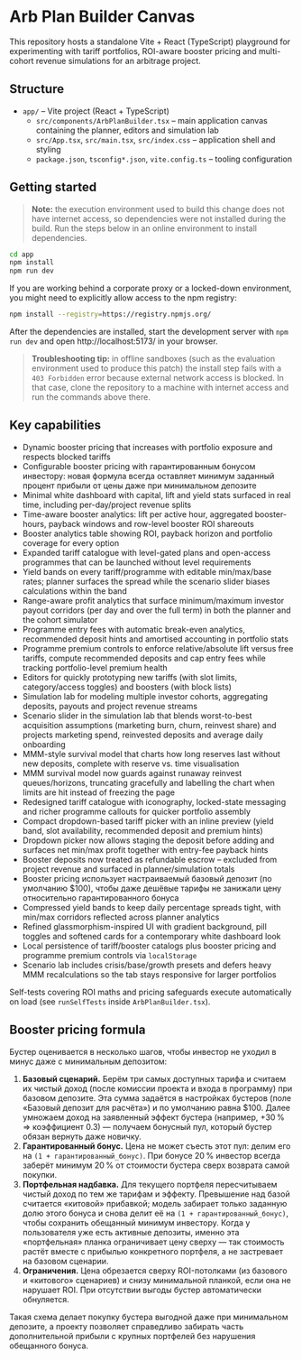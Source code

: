 # Arb Plan Builder Canvas

This repository hosts a standalone Vite + React (TypeScript) playground for experimenting with tariff portfolios, ROI-aware booster pricing and multi-cohort revenue simulations for an arbitrage project.

## Structure

- `app/` – Vite project (React + TypeScript)
  - `src/components/ArbPlanBuilder.tsx` – main application canvas containing the planner, editors and simulation lab
  - `src/App.tsx`, `src/main.tsx`, `src/index.css` – application shell and styling
  - `package.json`, `tsconfig*.json`, `vite.config.ts` – tooling configuration

## Getting started

> **Note:** the execution environment used to build this change does not have internet access, so dependencies were not installed during the build. Run the steps below in an online environment to install dependencies.

```bash
cd app
npm install
npm run dev
```

If you are working behind a corporate proxy or a locked-down environment, you might need to explicitly allow access to the npm registry:

```bash
npm install --registry=https://registry.npmjs.org/
```

After the dependencies are installed, start the development server with `npm run dev` and open http://localhost:5173/ in your browser.

> **Troubleshooting tip:** in offline sandboxes (such as the evaluation environment used to produce this patch) the install step fails with a `403 Forbidden` error because external network access is blocked. In that case, clone the repository to a machine with internet access and run the commands above there.

## Key capabilities

- Dynamic booster pricing that increases with portfolio exposure and respects blocked tariffs
- Configurable booster pricing with гарантированным бонусом инвестору: новая формула всегда оставляет минимум заданный процент прибыли от цены даже при минимальном депозите
- Minimal white dashboard with capital, lift and yield stats surfaced in real time, including per-day/project revenue splits
- Time-aware booster analytics: lift per active hour, aggregated booster-hours, payback windows and row-level booster ROI shareouts
- Booster analytics table showing ROI, payback horizon and portfolio coverage for every option
- Expanded tariff catalogue with level-gated plans and open-access programmes that can be launched without level requirements
- Yield bands on every tariff/programme with editable min/max/base rates; planner surfaces the spread while the scenario slider biases calculations within the band
- Range-aware profit analytics that surface minimum/maximum investor payout corridors (per day and over the full term) in both the planner and the cohort simulator
- Programme entry fees with automatic break-even analytics, recommended deposit hints and amortised accounting in portfolio stats
- Programme premium controls to enforce relative/absolute lift versus free tariffs, compute recommended deposits and cap entry fees while tracking portfolio-level premium health
- Editors for quickly prototyping new tariffs (with slot limits, category/access toggles) and boosters (with block lists)
- Simulation lab for modeling multiple investor cohorts, aggregating deposits, payouts and project revenue streams
- Scenario slider in the simulation lab that blends worst-to-best acquisition assumptions (marketing burn, churn, reinvest share) and projects marketing spend, reinvested deposits and average daily onboarding
- MMM-style survival model that charts how long reserves last without new deposits, complete with reserve vs. time visualisation
- MMM survival model now guards against runaway reinvest queues/horizons, truncating gracefully and labelling the chart when limits are hit instead of freezing the page
- Redesigned tariff catalogue with iconography, locked-state messaging and richer programme callouts for quicker portfolio assembly
- Compact dropdown-based tariff picker with an inline preview (yield band, slot availability, recommended deposit and premium hints)
- Dropdown picker now allows staging the deposit before adding and surfaces net min/max profit together with entry-fee payback hints
- Booster deposits now treated as refundable escrow – excluded from project revenue and surfaced in planner/simulation totals
- Booster pricing использует настраиваемый базовый депозит (по умолчанию $100), чтобы даже дешёвые тарифы не занижали цену
  относительно гарантированного бонуса
- Compressed yield bands to keep daily percentage spreads tight, with min/max corridors reflected across planner analytics
- Refined glassmorphism-inspired UI with gradient background, pill toggles and softened cards for a contemporary white dashboard look
- Local persistence of tariff/booster catalogs plus booster pricing and programme premium controls via `localStorage`
- Scenario lab includes crisis/base/growth presets and defers heavy MMM recalculations so the tab stays responsive for larger portfolios

Self-tests covering ROI maths and pricing safeguards execute automatically on load (see `runSelfTests` inside `ArbPlanBuilder.tsx`).

## Booster pricing formula

Бустер оценивается в несколько шагов, чтобы инвестор не уходил в минус даже с минимальным депозитом:

1. **Базовый сценарий.** Берём три самых доступных тарифа и считаем их чистый доход (после комиссии проекта и входа в программу) при базовом депозите. Эта сумма задаётся в настройках бустеров (поле «Базовый депозит для расчёта») и по умолчанию равна $100. Далее умножаем доход на заявленный эффект бустера (например, +30 % ⇒ коэффициент 0.3) — получаем бонусный пул, который бустер обязан вернуть даже новичку.
2. **Гарантированный бонус.** Цена не может съесть этот пул: делим его на `(1 + гарантированный_бонус)`. При бонусе 20 % инвестор всегда заберёт минимум 20 % от стоимости бустера сверх возврата самой покупки.
3. **Портфельная надбавка.** Для текущего портфеля пересчитываем чистый доход по тем же тарифам и эффекту. Превышение над базой считается «китовой» прибавкой; модель забирает только заданную долю этого бонуса и снова делит её на `(1 + гарантированный_бонус)`, чтобы сохранить обещанный минимум инвестору. Когда у пользователя уже есть активные депозиты, именно эта «портфельная» планка ограничивает цену сверху — так стоимость растёт вместе с прибылью конкретного портфеля, а не застревает на базовом сценарии.
4. **Ограничения.** Цена обрезается сверху ROI-потолками (из базового и «китового» сценариев) и снизу минимальной планкой, если она не нарушает ROI. При отсутствии выгоды бустер автоматически обнуляется.

Такая схема делает покупку бустера выгодной даже при минимальном депозите, а проекту позволяет справедливо забирать часть дополнительной прибыли с крупных портфелей без нарушения обещанного бонуса.
